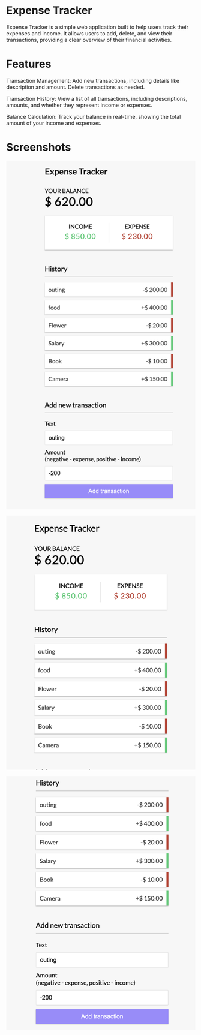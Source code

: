 # Expense Tracker
Expense Tracker is a simple web application built to help users track their expenses and income. It allows users to add, delete, and view their transactions, providing a clear overview of their financial activities.


# Features
Transaction Management: Add new transactions, including details like description and amount. Delete transactions as needed.

Transaction History: View a list of all transactions, including descriptions, amounts, and whether they represent income or expenses.

Balance Calculation: Track your balance in real-time, showing the total amount of your income and expenses.

# Screenshots 

![Alt Text](images/3.png)

![Alt Text](images/1.png)

![Alt Text](images/2.png)

